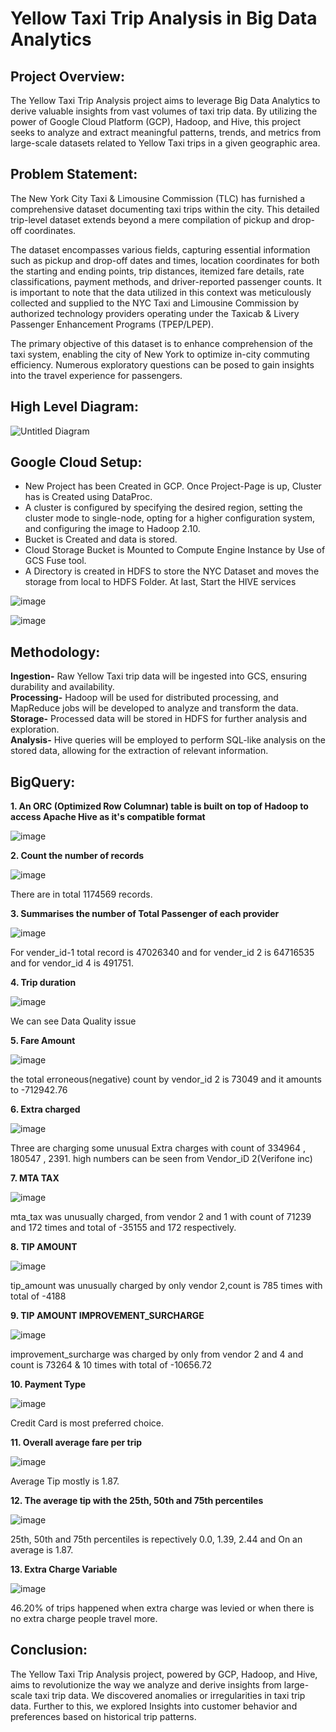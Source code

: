 # Yellow Taxi Trip Analysis in Big Data Analytics

## Project Overview: <br>

The Yellow Taxi Trip Analysis project aims to leverage Big Data Analytics to derive valuable insights from vast volumes of taxi trip data. By utilizing the power of Google Cloud Platform (GCP), Hadoop, and Hive, this project seeks to analyze and extract meaningful patterns, trends, and metrics from large-scale datasets related to Yellow Taxi trips in a given geographic area. <br>

## Problem Statement: <br>
The New York City Taxi & Limousine Commission (TLC) has furnished a comprehensive dataset documenting taxi trips within the city. This detailed trip-level dataset extends beyond a mere compilation of pickup and drop-off coordinates. <br>

The dataset encompasses various fields, capturing essential information such as pickup and drop-off dates and times, location coordinates for both the starting and ending points, trip distances, itemized fare details, rate classifications, payment methods, and driver-reported passenger counts. It is important to note that the data utilized in this context was meticulously collected and supplied to the NYC Taxi and Limousine Commission by authorized technology providers operating under the Taxicab & Livery Passenger Enhancement Programs (TPEP/LPEP). <br>

The primary objective of this dataset is to enhance comprehension of the taxi system, enabling the city of New York to optimize in-city commuting efficiency. Numerous exploratory questions can be posed to gain insights into the travel experience for passengers. <br>

## High Level Diagram: <br>

![Untitled Diagram](https://github.com/ashwinjai/Yellow-Taxi-Trip-Analysis-in-Big-Data-Analytics-/assets/36980518/9241ede8-1f08-4887-ab8a-2e64a72e203c)

## Google Cloud Setup: <br>

* New Project has been Created in GCP. Once Project-Page is up, Cluster has is Created using DataProc. <br>
* A cluster is configured by specifying the desired region, setting the cluster mode to single-node, opting for a higher configuration system, and configuring the image to Hadoop 2.10.<br>
* Bucket is Created and data is stored. <br>
* Cloud Storage Bucket is Mounted to Compute Engine Instance by Use of GCS Fuse tool. <br>
* A Directory is created in HDFS to store the NYC Dataset and moves the storage from local to HDFS Folder. At last, Start the HIVE services <br>

![image](https://github.com/ashwinjai/Yellow-Taxi-Trip-Analysis-in-Big-Data-Analytics-/assets/36980518/92d9ed2c-bc74-4407-99c8-e1e18be0ede8)


![image](https://github.com/ashwinjai/Yellow-Taxi-Trip-Analysis-in-Big-Data-Analytics-/assets/36980518/c351e569-d492-4235-9243-caebeb6a9667)

## Methodology: <br>

**Ingestion-** Raw Yellow Taxi trip data will be ingested into GCS, ensuring durability and availability. <br>
**Processing-** Hadoop will be used for distributed processing, and MapReduce jobs will be developed to analyze and transform the data. <br>
**Storage-** Processed data will be stored in HDFS for further analysis and exploration. <br>
**Analysis-** Hive queries will be employed to perform SQL-like analysis on the stored data, allowing for the extraction of relevant information. <br>



## BigQuery: <br>

**1. An ORC (Optimized Row Columnar) table is built on top of Hadoop to access Apache Hive as it's compatible format** <br>

![image](https://github.com/ashwinjai/Yellow-Taxi-Trip-Analysis-in-Big-Data-Analytics-/assets/36980518/e84adf8b-98e0-446f-871a-5b5eb0b38a06)

**2. Count the number of records** <br>

![image](https://github.com/ashwinjai/Yellow-Taxi-Trip-Analysis-in-Big-Data-Analytics-/assets/36980518/91628356-efc7-4de2-a217-0f7a58f86db1)

There are in total 1174569 records. <br>

**3. Summarises the number of Total Passenger of each provider** <br>

![image](https://github.com/ashwinjai/Yellow-Taxi-Trip-Analysis-in-Big-Data-Analytics-/assets/36980518/21c6538c-cee4-4109-83f1-812b831e73c3)

For vender_id-1 total record is 47026340 and for vender_id 2 is 64716535 and for vendor_id 4 is 491751. <br>

**4. Trip duration** <br>

![image](https://github.com/ashwinjai/Yellow-Taxi-Trip-Analysis-in-Big-Data-Analytics-/assets/36980518/e53ecefc-e4fe-422e-be87-3fd63b295425)

We can see Data Quality issue <br>

**5. Fare Amount** <br>

![image](https://github.com/ashwinjai/Yellow-Taxi-Trip-Analysis-in-Big-Data-Analytics-/assets/36980518/e35d0d16-1d03-4b81-b8bf-3b5ec4c97b1e)

the total erroneous(negative) count by vendor_id 2 is 73049 and it amounts to -712942.76 <br>

**6. Extra charged** <br>

![image](https://github.com/ashwinjai/Yellow-Taxi-Trip-Analysis-in-Big-Data-Analytics-/assets/36980518/4e5f53a8-cf96-40b8-aa21-1d41855aac58)

Three are charging some unusual Extra charges with count of 334964 , 180547 , 2391. high numbers can be seen from Vendor_iD 2(Verifone inc) <br>

**7. MTA TAX** <br>

![image](https://github.com/ashwinjai/Yellow-Taxi-Trip-Analysis-in-Big-Data-Analytics-/assets/36980518/7dade77b-e7bb-4568-a09b-0ec5ea978a5e)

mta_tax was  unusually charged, from vendor 2 and 1 with count of 71239  and 172 times and total of -35155 and 172 respectively. <br>

**8. TIP AMOUNT** <br>

![image](https://github.com/ashwinjai/Yellow-Taxi-Trip-Analysis-in-Big-Data-Analytics-/assets/36980518/6c044771-0bbf-4b1f-976a-42b57e4b1e24)

tip_amount was unusually charged by only vendor 2,count is 785 times with total of -4188 <br>

**9. TIP AMOUNT IMPROVEMENT_SURCHARGE** <br>

![image](https://github.com/ashwinjai/Yellow-Taxi-Trip-Analysis-in-Big-Data-Analytics-/assets/36980518/c80f2578-c268-45b3-8ac7-97896aaca25c)

improvement_surcharge was charged by only from vendor 2 and 4 and count is 73264 & 10 times with total of -10656.72 <br>

**10. Payment Type** <br>

![image](https://github.com/ashwinjai/Yellow-Taxi-Trip-Analysis-in-Big-Data-Analytics-/assets/36980518/b7cdef99-f880-46fd-935e-3473c0043916)

Credit Card is most preferred choice. <br> 

**11. Overall average fare per trip** <br>

![image](https://github.com/ashwinjai/Yellow-Taxi-Trip-Analysis-in-Big-Data-Analytics-/assets/36980518/644353fb-2afa-4ef9-990f-e551eebcfd33)

Average Tip mostly is 1.87. <br>

**12. The average tip with the 25th, 50th and 75th percentiles** <br>

![image](https://github.com/ashwinjai/Yellow-Taxi-Trip-Analysis-in-Big-Data-Analytics-/assets/36980518/8f7a6710-b9b1-46fe-80f5-d17e80ab1a1d)

25th, 50th and 75th percentiles is repectively 0.0, 1.39, 2.44 and On an average is 1.87. <br>

**13. Extra Charge Variable** <br>

![image](https://github.com/ashwinjai/Yellow-Taxi-Trip-Analysis-in-Big-Data-Analytics-/assets/36980518/b9e8bb24-3399-46a1-b7a2-a6fd2ff62a21)

46.20% of trips happened when extra charge was levied or when there is no extra charge people travel more. <br>

## Conclusion: <br>

The Yellow Taxi Trip Analysis project, powered by GCP, Hadoop, and Hive, aims to revolutionize the way we analyze and derive insights from large-scale taxi trip data. We discovered anomalies or irregularities in taxi trip data. Further to this, we explored Insights into customer behavior and preferences based on historical trip patterns. <br>































